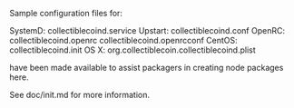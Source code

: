 Sample configuration files for:

SystemD: collectiblecoind.service
Upstart: collectiblecoind.conf
OpenRC:  collectiblecoind.openrc
         collectiblecoind.openrcconf
CentOS:  collectiblecoind.init
OS X:    org.collectiblecoin.collectiblecoind.plist

have been made available to assist packagers in creating node packages here.

See doc/init.md for more information.
